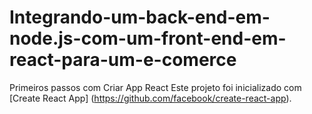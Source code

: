 # Integrando-um-back-end-em-node.js-com-um-front-end-em-react-para-um-e-comerce
Primeiros passos com Criar App React
Este projeto foi inicializado com [Create React App] (https://github.com/facebook/create-react-app).


